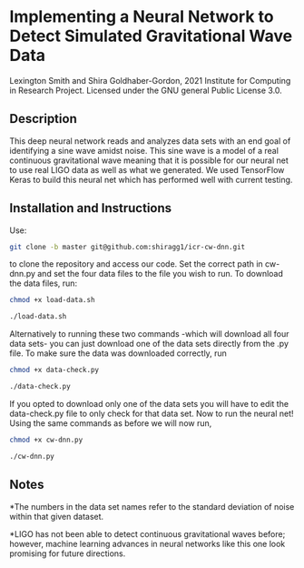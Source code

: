 # Implementing a Neural Network to Detect Simulated Gravitational Wave Data
Lexington Smith and Shira Goldhaber-Gordon, 2021 Institute for Computing in Research Project. Licensed under the GNU general Public License 3.0.

## Description
This deep neural network reads and analyzes data sets with an end goal of identifying a sine wave amidst noise. This sine wave is a model of a real continuous gravitational wave meaning that it is possible for our neural net to use real LIGO data as well as what we generated. We used TensorFlow Keras to build this neural net which has performed well with current testing.  


## Installation and Instructions  
Use:

```bash
git clone -b master git@github.com:shiragg1/icr-cw-dnn.git
```
to clone the repository and access our code. Set the correct path in cw-dnn.py and set the four data files to the file you wish to run.
To download the data files, run:

```bash
chmod +x load-data.sh
```

```bash
./load-data.sh
```
Alternatively to running these two commands -which will download all four data sets- you can just download one of the data sets directly from the .py file.
To make sure the data was downloaded correctly, run

```bash
chmod +x data-check.py
```

```bash
./data-check.py
```
If you opted to download only one of the data sets you will have to edit the data-check.py file to only check for that data set.
Now to run the neural net! Using the same commands as before we will now run,

```bash
chmod +x cw-dnn.py
```

```bash
./cw-dnn.py
```
## Notes
*The numbers in the data set names refer to the standard deviation of noise within that given dataset.

*LIGO has not been able to detect continuous gravitational waves before; however, machine learning advances in neural networks like this one look promising for future directions.

